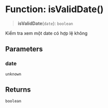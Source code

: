 # Function: isValidDate()

> **isValidDate**(`date`): `boolean`

Kiểm tra xem một date có hợp lệ không

## Parameters

### date

`unknown`

## Returns

`boolean`
